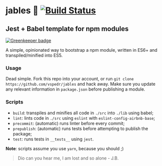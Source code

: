 # jables :guitar: [![Build Status](https://travis-ci.org/vspedr/jables.svg?branch=master)](https://travis-ci.org/vspedr/jables)
## Jest + Babel template for npm modules

[![Greenkeeper badge](https://badges.greenkeeper.io/vspedr/jables.svg)](https://greenkeeper.io/)

A simple, opinionated way to bootstrap a npm module, written in ES6+ and transpiled/minified into ES5.

### Usage

Dead simple. Fork this repo into your account, or run
`git clone https://github.com/vspedr/jables` and hack away. Make sure you update any relevant information in `package.json` before publishing a module.

### Scripts
- `build`: transpiles and minifies all code in `./src` into `./lib` using babel;
- `lint`: lints code in `./src` using `eslint` with `eslint-config-airbnb-base`;
- `precommit`: (automatic) runs linter before every commit;
- `prepublish`: (automatic) runs tests before attempting to publish the package;
- `test`: runs tests in `__tests__` using `jest`.

**Note**: scripts assume you use `yarn`, because you should ;)

> Dio can you hear me, I am lost and so alone - J.B.
